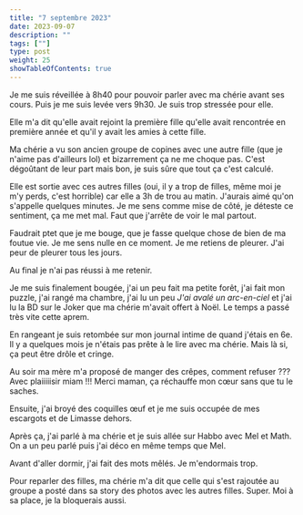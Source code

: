 ```yaml
---
title: "7 septembre 2023"
date: 2023-09-07
description: ""
tags: [""]
type: post
weight: 25
showTableOfContents: true
---
```


Je me suis réveillée à 8h40 pour pouvoir parler avec ma chérie avant ses cours. Puis je me suis levée vers 9h30. Je suis trop stressée pour elle.

Elle m'a dit qu'elle avait rejoint la première fille qu'elle avait rencontrée en première année et qu'il y avait les amies à cette fille.

Ma chérie a vu son ancien groupe de copines avec une autre fille (que je n'aime pas d'ailleurs lol) et bizarrement ça ne me choque pas. C'est dégoûtant de leur part mais bon, je suis sûre que tout ça c'est calculé.

Elle est sortie avec ces autres filles (oui, il y a trop de filles, même moi je m'y perds, c'est horrible) car elle a 3h de trou au matin. J'aurais aimé qu'on s'appelle quelques minutes. Je me sens comme mise de côté, je déteste ce sentiment, ça me met mal. Faut que j'arrête de voir le mal partout.

Faudrait ptet que je me bouge, que je fasse quelque chose de bien de ma foutue vie. Je me sens nulle en ce moment. Je me retiens de pleurer. J'ai peur de pleurer tous les jours. 

Au final je n'ai pas réussi à me retenir.

Je me suis finalement bougée, j'ai un peu fait ma petite forêt, j'ai fait mon puzzle, j'ai rangé ma chambre, j'ai lu un peu *J'ai avalé un arc-en-ciel* et j'ai lu la BD sur le Joker que ma chérie m'avait offert à Noël. Le temps a passé très vite cette aprem. 

En rangeant je suis retombée sur mon journal intime de quand j'étais en 6e. Il y a quelques mois je n'étais pas prête à le lire avec ma chérie. Mais là si, ça peut être drôle et cringe. 

Au soir ma mère m'a proposé de manger des crêpes, comment refuser ??? Avec plaiiiiisir miam !!! Merci maman, ça réchauffe mon cœur sans que tu le saches.

Ensuite, j'ai broyé des coquilles œuf et je me suis occupée de mes escargots et de Limasse dehors.

Après ça, j'ai parlé à ma chérie et je suis allée sur Habbo avec Mel et Math. On a un peu parlé puis j'ai déco en même temps que Mel.

Avant d'aller dormir, j'ai fait des mots mêlés. Je m'endormais trop.

Pour reparler des filles, ma chérie m'a dit que celle qui s'est rajoutée au groupe a posté dans sa story des photos avec les autres filles. Super. Moi à sa place, je la bloquerais aussi.